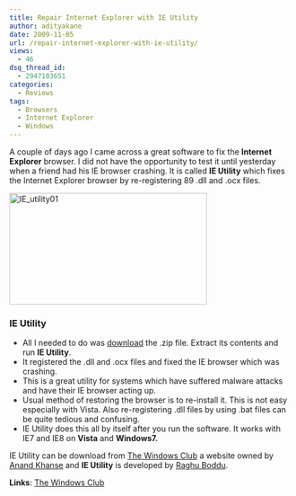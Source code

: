 ```yaml
---
title: Repair Internet Explorer with IE Utility
author: adityakane
date: 2009-11-05
url: /repair-internet-explorer-with-ie-utility/
views:
  - 46
dsq_thread_id:
  - 2947103651
categories:
  - Reviews
tags:
  - Browsers
  - Internet Explorer
  - Windows
---
```

A couple of days ago I came across a great software to fix the **Internet Explorer** browser. I did not have the opportunity to test it until yesterday when a friend had his IE browser crashing. It is called **IE Utility** which fixes the Internet Explorer browser by re-registering 89 .dll and .ocx files.

<img class="alignnone size-full wp-image-16378" src="http://cdn.devilsworkshop.org/files/2009/11/IE_utility01.png" alt="IE_utility01" width="352" height="199" />

### IE Utility

  * All I needed to do was <a href="http://www.thewindowsclub.com/repair-internet-explorer-with-fix-ie-utility" onclick="_gaq.push(['_trackEvent', 'outbound-article', 'http://www.thewindowsclub.com/repair-internet-explorer-with-fix-ie-utility', 'download']);" >download</a> the .zip file. Extract its contents and run **IE Utility**.
  * It registered the .dll and .ocx files and fixed the IE browser which was crashing.
  * This is a great utility for systems which have suffered malware attacks and have their IE browser acting up.
  * Usual method of restoring the browser is to re-install it. This is not easy especially with Vista. Also re-registering .dll files by using .bat files can be quite tedious and confusing.
  * IE Utility does this all by itself after you run the software. It works with IE7 and IE8 on **Vista** and **Windows7.**

IE Utility can be download from <a href="http://www.thewindowsclub.com/repair-internet-explorer-with-fix-ie-utility" onclick="_gaq.push(['_trackEvent', 'outbound-article', 'http://www.thewindowsclub.com/repair-internet-explorer-with-fix-ie-utility', 'The Windows Club']);" >The Windows Club</a> a website owned by <a href="http://www.thewindowsclub.com/about" onclick="_gaq.push(['_trackEvent', 'outbound-article', 'http://www.thewindowsclub.com/about', 'Anand Khanse']);" >Anand Khanse</a> and **IE Utility** is developed by <a href="http://www.ietips.net/about/" onclick="_gaq.push(['_trackEvent', 'outbound-article', 'http://www.ietips.net/about/', 'Raghu Boddu']);" >Raghu Boddu</a>.

**Links**: <a href="http://www.thewindowsclub.com/repair-internet-explorer-with-fix-ie-utility" onclick="_gaq.push(['_trackEvent', 'outbound-article', 'http://www.thewindowsclub.com/repair-internet-explorer-with-fix-ie-utility', 'The Windows Club']);" >The Windows Club</a>
